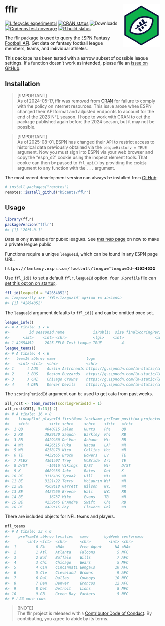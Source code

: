 
<!-- README.md is generated from README.Rmd. Please edit that file -->

# fflr <img src="man/figures/logo.png" align="right" width="120" />

<!-- badges: start -->

[![Lifecycle:
experimental](https://img.shields.io/badge/lifecycle-stable-brightgreen.svg)](https://lifecycle.r-lib.org/articles/stages.html#stable)
[![CRAN
status](https://www.r-pkg.org/badges/version/fflr)](https://CRAN.R-project.org/package=fflr)
![Downloads](https://cranlogs.r-pkg.org/badges/grand-total/fflr)
[![Codecov test
coverage](https://codecov.io/gh/k5cents/fflr/graph/badge.svg?token=CMz6DIxJdH)](https://app.codecov.io/gh/k5cents/fflr?branch=master)
[![R build
status](https://github.com/k5cents/fflr/workflows/R-CMD-check/badge.svg)](https://github.com/k5cents/fflr/actions)
<!-- badges: end -->

The fflr package is used to query the [ESPN Fantasy Football
API](https://lm-api-reads.fantasy.espn.com/apis/v3/games/ffl/). Get data
on fantasy football league members, teams, and individual athletes.

This package has been tested with a narrow subset of possible league
settings. If a function doesn’t work as intended, please file an [issue
on GitHub](https://github.com/k5cents/fflr/issues).

## Installation

> \[!IMPORTANT\]  
> As of 2024-05-17, fflr was removed from
> [CRAN](https://cran.r-project.org/package=fflr) for failure to comply
> with the policy on internet resources. This issue arose when ESPN
> changed their API format and adjusted endpoints to account for the end
> of the 2023 NFL season. I hope to work with CRAN to get the package
> published again before the 2024 season, but it may not be possible.

> \[!IMPORTANT\]  
> As of 2025-08-01, ESPN has changed their API to restrict access to
> historical data previously obtained via the `leagueHistory = TRUE`
> argument. Now you must sign into ESPN via your web browser and copy
> the “espn_s2” cookie using the inspect element tools. That cookie can
> then be passed to `ffl_api()` by providing the `cookie` argument to
> any function with the `...` argument.

The most recent development version can always be installed from
[GitHub](https://github.com/k5cents/fflr):

``` r
# install.packages("remotes")
remotes::install_github("k5cents/fflr")
```

## Usage

``` r
library(fflr)
packageVersion("fflr")
#> [1] '2025.0.1'
```

Data is only available for public leagues. See [this help
page](https://web.archive.org/web/20211105212446/https://support.espn.com/hc/en-us/articles/360000064451-Making-a-Private-League-Viewable-to-the-Public)
on how to make a private league public

Functions require a unique `leagueId`, which can be found in any ESPN
page URL.

<pre>https://fantasy.espn.com/football/league?leagueId=<b>42654852</b></pre>

Use `ffl_id()` to set a default `fflr.leagueId` option. Your `.Rprofile`
file can [set this option on
startup](https://stat.ethz.ch/R-manual/R-devel/library/base/html/Startup.html).

``` r
ffl_id(leagueId = "42654852")
#> Temporarily set `fflr.leagueId` option to 42654852
#> [1] "42654852"
```

The `leagueId` argument defaults to `ffl_id()` and can be omitted once
set.

``` r
league_info()
#> # A tibble: 1 × 6
#>         id seasonId name             isPublic  size finalScoringPeriod
#>      <int>    <int> <chr>            <lgl>    <int>              <int>
#> 1 42654852     2025 FFLR Test League TRUE         4                 17
league_teams()
#> # A tibble: 4 × 6
#>   teamId abbrev name              logo                                            logoType memberId
#>    <int> <fct>  <chr>             <chr>                                           <chr>    <chr>   
#> 1      1 AUS    Austin Astronauts https://g.espncdn.com/lm-static/logo-packs/cor… VECTOR   {22DFE7…
#> 2      2 BOS    Boston Buzzards   https://g.espncdn.com/lm-static/logo-packs/cor… VECTOR   {22DFE7…
#> 3      3 CHI    Chicago Crowns    https://g.espncdn.com/lm-static/logo-packs/cor… VECTOR   {22DFE7…
#> 4      4 DEN    Denver Devils     https://g.espncdn.com/lm-static/logo-packs/cor… VECTOR   {22DFE7…
```

The `scoringPeriodId` argument can be used to get data from past weeks.

``` r
all_rost <- team_roster(scoringPeriodId = 1)
all_rost$CHI[, 5:13][-7]
#> # A tibble: 16 × 8
#>    lineupSlot playerId firstName lastName proTeam position projectedScore actualScore
#>    <fct>         <int> <chr>     <chr>    <fct>   <fct>             <dbl>       <dbl>
#>  1 QB          4040715 Jalen     Hurts    Phi     QB                22.4           NA
#>  2 RB          3929630 Saquon    Barkley  Phi     RB                20.0           NA
#>  3 RB          4429160 De'Von    Achane   Mia     RB                17.5           NA
#>  4 WR          4426515 Puka      Nacua    LAR     WR                17.3           NA
#>  5 WR          4258173 Nico      Collins  Hou     WR                16.6           NA
#>  6 TE          4432665 Brock     Bowers   LV      TE                14.9           NA
#>  7 FLEX        4361307 Trey      McBride  Ari     TE                15.0           NA
#>  8 D/ST         -16016 Vikings   D/ST     Min     D/ST               7.00          NA
#>  9 K           4689936 Jake      Bates    Det     K                  8.50          NA
#> 10 BE          3116406 Tyreek    Hill     Mia     WR                15.1           NA
#> 11 BE          3121422 Terry     McLaurin Wsh     WR                13.8           NA
#> 12 BE          4569618 Garrett   Wilson   NYJ     WR                13.1           NA
#> 13 BE          4427366 Breece    Hall     NYJ     RB                12.6           NA
#> 14 BE            16737 Mike      Evans    TB      WR                15.3           NA
#> 15 BE          4259545 D'Andre   Swift    Chi     RB                12.6           NA
#> 16 BE          4429615 Zay       Flowers  Bal     WR                14.4           NA
```

There are included objects for NFL teams and players.

``` r
nfl_teams
#> # A tibble: 33 × 6
#>    proTeamId abbrev location   name       byeWeek conference
#>        <int> <fct>  <chr>      <chr>        <int> <chr>     
#>  1         0 FA     <NA>       Free Agent      NA <NA>      
#>  2         1 Atl    Atlanta    Falcons          5 NFC       
#>  3         2 Buf    Buffalo    Bills            7 AFC       
#>  4         3 Chi    Chicago    Bears            5 NFC       
#>  5         4 Cin    Cincinnati Bengals         10 AFC       
#>  6         5 Cle    Cleveland  Browns           9 AFC       
#>  7         6 Dal    Dallas     Cowboys         10 NFC       
#>  8         7 Den    Denver     Broncos         12 AFC       
#>  9         8 Det    Detroit    Lions            8 NFC       
#> 10         9 GB     Green Bay  Packers          5 NFC       
#> # ℹ 23 more rows
```

> \[!NOTE\]  
> The fflr project is released with a [Contributor Code of
> Conduct](https://k5cents.github.io/fflr/CODE_OF_CONDUCT.html). By
> contributing, you agree to abide by its terms.

<!-- refs: start -->
<!-- refs: end -->
